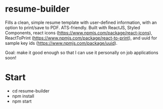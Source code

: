 # resume-builder

Fills a clean, simple resume template with user-defined information, with an option to print/save to PDF. ATS-friendly. Built with ReactJS, Styled Components, react icons (https://www.npmjs.com/package/react-icons), ReactToPrint (https://www.npmjs.com/package/react-to-print), and uuid for sample key ids (https://www.npmjs.com/package/uuid).

Goal: make it good enough so that I can use it personally on job applications soon!

# Start

- cd resume-builder
- npm install
- npm start
